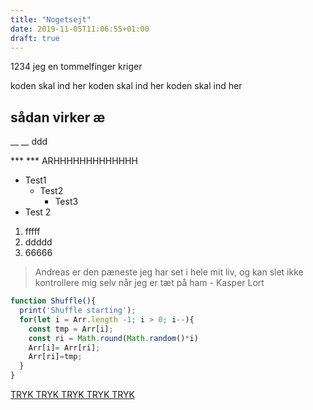 ```yaml
---
title: "Nogetsejt"
date: 2019-11-05T11:06:55+01:00
draft: true
---
```


1234 jeg en tommelfinger kriger

koden skal ind her koden skal ind her koden skal ind her

## sådan virker æ

__ __ ddd

*** *** ARHHHHHHHHHHHHH

- Test1
    - Test2
        - Test3
- Test 2



1. fffff
2. ddddd
3. 66666

> Andreas er den pæneste jeg har set i hele mit liv, og kan slet ikke kontrollere mig selv når jeg er tæt på ham - Kasper Lort

```js
function Shuffle(){
  print('Shuffle starting');
  for(let i = Arr.length -1; i > 0; i--){
    const tmp = Arr[i];
    const ri = Math.round(Math.random()*i)
    Arr[i]= Arr[ri];
    Arr[ri]=tmp;
  } 
}
```

[TRYK TRYK TRYK TRYK TRYK](https://help.github.com/en/github/writing-on-github/basic-writing-and-formatting-syntax "D")
